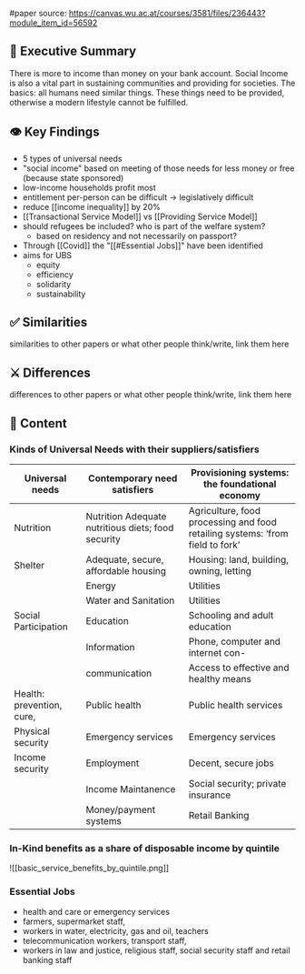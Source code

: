 #paper
source: https://canvas.wu.ac.at/courses/3581/files/236443?module_item_id=56592
## 📎 Executive Summary
There is more to income than money on your bank account. Social Income is also a vital part in sustaining communities and providing for societies. The basics: all humans need similar things. These things need to be provided, otherwise a modern lifestyle cannot be fulfilled.
## 👁️ Key Findings
- 5 types of universal needs
- "social income" based on meeting of those needs for less money or free (because state sponsored)
- low-income households profit most
- entitlement per-person can be difficult -> legislatively difficult
- reduce [[income inequality]] by 20%
- [[Transactional Service Model]] vs [[Providing Service Model]]
- should refugees be included? who is part of the welfare system?
	- based on residency and not necessarily on passport?
- Through [[Covid]] the "[[#Essential Jobs]]" have been identified
- aims for UBS
	- equity
	- efficiency
	- solidarity
	- sustainability
## ✅ Similarities
similarities to other papers or what other people think/write, link them here
## ⚔️ Differences
differences to other papers or what other people think/write, link them here
## 📖 Content

### Kinds of Universal Needs with their suppliers/satisfiers
| Universal needs  | Contemporary need satisfiers                                                  | Provisioning systems: the foundational economy                                |
| ---------------- | ----------------------------------------------------------------------------- | ----------------------------------------------------------------------------- |
|Nutrition|Nutrition Adequate nutritious diets; food security|Agriculture, food processing and food retailing systems: ‘from field to fork’|
|Shelter|Adequate, secure, affordable housing|Housing: land, building, owning, letting|
||Energy|Utilities|
||Water and Sanitation|Utilities|
|Social Participation|Education|Schooling and adult education|
||Information|Phone, computer and internet con-|
||communication|Access to effective and healthy means|
|Health: prevention, cure,|Public health|Public health services|
|Physical security|Emergency services|Emergency services|
|Income security|Employment|Decent, secure jobs|
||Income Maintanence|Social security; private insurance|
||Money/payment systems|Retail Banking|communication  

### In-Kind benefits as a share of disposable income by quintile
![[basic_service_benefits_by_quintile.png]]

### Essential Jobs
-  health and care or emergency services
 - farmers, supermarket staff, 
- workers in water, electricity, gas and oil, teachers
- telecommunication workers, transport staff, 
- workers in law and justice, religious staff, social security staff and retail banking staff

